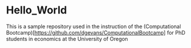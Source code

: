 # Hello_World

This is a sample repository used in the instruction of the (Computational Bootcamp)[https://github.com/dgevans/ComputationalBootcamp] for PhD students in economics at the University of Oregon